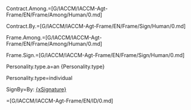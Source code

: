 Contract.Among.=[G/IACCM/IACCM-Agt-Frame/EN/Frame/Among/Human/0.md]

Contract.By.=[G/IACCM/IACCM-Agt-Frame/EN/Frame/Sign/Human/0.md]

Frame.Among.=[G/IACCM/IACCM-Agt-Frame/EN/Frame/Among/Human/0.md]

Frame.Sign.=[G/IACCM/IACCM-Agt-Frame/EN/Frame/Sign/Human/0.md]

Personality.type.a=an {Personality.type}

Personality.type=individual

SignBy=By: <u>{xSignature}</u>

=[G/IACCM/IACCM-Agt-Frame/EN/ID/0.md]
